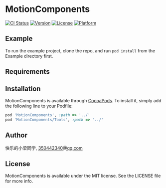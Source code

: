 # MotionComponents

[![CI Status](https://img.shields.io/travis/快乐的小梁同学/MotionComponents.svg?style=flat)](https://travis-ci.org/快乐的小梁同学/MotionComponents)
[![Version](https://img.shields.io/cocoapods/v/MotionComponents.svg?style=flat)](https://cocoapods.org/pods/MotionComponents)
[![License](https://img.shields.io/cocoapods/l/MotionComponents.svg?style=flat)](https://cocoapods.org/pods/MotionComponents)
[![Platform](https://img.shields.io/cocoapods/p/MotionComponents.svg?style=flat)](https://cocoapods.org/pods/MotionComponents)

## Example

To run the example project, clone the repo, and run `pod install` from the Example directory first.

## Requirements

## Installation

MotionComponents is available through [CocoaPods](https://cocoapods.org). To install
it, simply add the following line to your Podfile:

```ruby
pod 'MotionComponents', :path => '../'
pod 'MotionComponents/Tools', :path => '../'
```

## Author

快乐的小梁同学, 350442340@qq.com

## License

MotionComponents is available under the MIT license. See the LICENSE file for more info.

